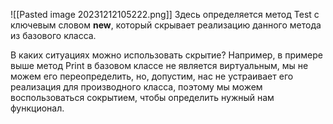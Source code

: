 ![[Pasted image 20231212105222.png]]
Здесь определяется метод Test с ключевым словом **new**, который скрывает реализацию данного метода из базового класса.

В каких ситуациях можно использовать скрытие? Например, в примере выше метод Print в базовом классе не является виртуальным, мы не можем его переопределить, но, допустим, нас не устраивает его реализация для производного класса, поэтому мы можем воспользоваться сокрытием, чтобы определить нужный нам функционал.